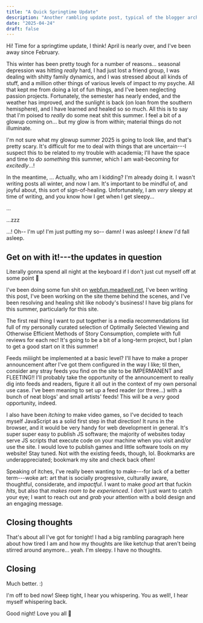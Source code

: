 ```yaml
---
title: "A Quick Springtime Update"
description: "Another rambling update post, typical of the blogger archetype, in which I lament the past and then lay out some pretty snazzy plans for the future!"
date: "2025-04-24"
draft: false
---
```


Hi! Time for a springtime update, I think! April is nearly over, and I've been away since February.

This winter has been pretty tough for a number of reasons... seasonal depression was hitting _really_ hard, I had just lost a friend group, I was dealing with shitty family dynamics, and I was stressed about all kinds of stuff, and a million other things of various levels of impact to my psyche. All that kept me from doing a lot of fun things, and I've been neglecting passion projects. Fortunately, the semester has nearly ended, and the weather has improved, and the sunlight is back (on loan from the southern hemisphere), and I have learned and healed so so much. All this is to say that I'm poised to _really_ do some neat shit this summer. I feel a bit of a glowup coming on... but my glow is from within; material things do not illuminate.

I'm not sure what my glowup summer 2025 is going to look like, and that's pretty scary. It's difficult for me to deal with things that are uncertain---I suspect this to be related to my trouble with academia; I'll have the space and time to _do something_ this summer, which I am wait-becoming for _excitedly_...!

In the meantime, ... Actually, who am I kidding? I'm already doing it. I wasn't writing posts all winter, and now I am. It's important to be mindful of, and joyful about, this sort of sign-of-healing. Unfortunately, I am _very_ sleepy at time of writing, and you know how I get when I get sleepy...

...

...zzz

...! Oh-- I'm up! I'm just putting my so-- damn! I was asleep! I _knew_ I'd fall asleep.

## Get on with it!---the updates in question

Literally gonna spend all night at the keyboard if I don't just cut myself off at some point 👅

I've been doing some fun shit on [webfun.meadwell.net](https://webfun.meadwell.net/), I've been writing this post, I've been working on the site theme behind the scenes, and I've been resolving and healing shit like nobody's business! I have big plans for this summer, particularly for this site.

The first real thing I want to put together is a media recommendations list full of my personally curated selection of Optimally Selected Viewing and Otherwise Efficient Methods of Story Consumption, complete with full reviews for each rec! It's going to be a bit of a long-term project, but I plan to get a good start on it this summer!

Feeds miiiight be implemented at a basic level? I'll have to make a proper announcement after I've got them configured in the way I like; til then, consider any stray feeds you find on the site to be IMPERMANENT and FLEETING!! I'll probably take the opportunity of the announcement to really dig into feeds and readers, figure it all out in the context of my own personal use case. I've been meaning to set up a feed reader (or three...) with a bunch of neat blogs' and small artists' feeds! This will be a _very_ good opportunity, indeed.

I also have been _itching_ to make video games, so I've decided to teach myself JavaScript as a solid first step in that direction! It runs in the browser, and it would be very handy for web development in general. It's super super easy to publish JS software; the majority of websites today serve JS scripts that execute code on your machine when you visit and/or use the site. I would love to publish games and little software tools on my website! Stay tuned. Not with the existing feeds, though, lol. Bookmarks are underappreciated; bookmark my site and check back often!

Speaking of itches, I've really been wanting to make---for lack of a better term---woke art: art that is socially progressive, culturally aware, thoughtful, considerate, and _impactful_. I want to make _good_ art that fuckin _hits_, but also that _makes room to be experienced_. I don't just want to catch your eye; I want to reach out and _grab_ your attention with a bold design and an engaging message.

## Closing thoughts

That's about all I've got for tonight! I had a big rambling paragraph here about how tired I am and how my thoughts are like ketchup that aren't being stirred around anymore... yeah. I'm sleepy. I have no thoughts.

## Closing

Much better. :)

I'm off to bed now! Sleep tight, I hear you whispering. You as well!, I hear myself whispering back.

Good night! Love you all 💛
